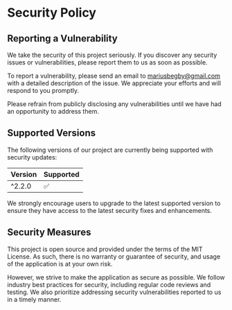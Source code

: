 # Security Policy

## Reporting a Vulnerability

We take the security of this project seriously. If you discover any security issues or vulnerabilities, please report them to us as soon as possible. 

To report a vulnerability, please send an email to [mariusbegby@gmail.com](mailto:mariusbegby@gmail.com) with a detailed description of the issue. We appreciate your efforts and will respond to you promptly.

Please refrain from publicly disclosing any vulnerabilities until we have had an opportunity to address them.

## Supported Versions

The following versions of our project are currently being supported with security updates:

| Version | Supported          |
| ------- | ------------------ |
| ^2.2.0   | :white_check_mark: |

We strongly encourage users to upgrade to the latest supported version to ensure they have access to the latest security fixes and enhancements.

## Security Measures

This project is open source and provided under the terms of the MIT License. As such, there is no warranty or guarantee of security, and usage of the application is at your own risk.

However, we strive to make the application as secure as possible. We follow industry best practices for security, including regular code reviews and testing. We also prioritize addressing security vulnerabilities reported to us in a timely manner.
